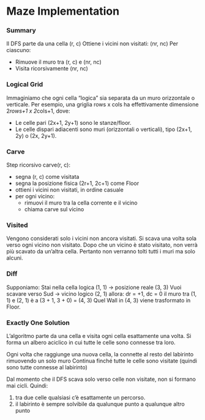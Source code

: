 # Maze Implementation
### Summary
Il DFS parte da una cella (r, c)
Ottiene i vicini non visitati: (nr, nc)
Per ciascuno:
- Rimuove il muro tra (r, c) e (nr, nc)
- Visita ricorsivamente (nr, nc)


### Logical Grid
Immaginiamo che ogni cella “logica” sia separata da un muro orizzontale o verticale. 
Per esempio, una griglia rows x cols ha effettivamente dimensione 2*rows+1 x 2*cols+1, dove:
- Le celle pari (2x+1, 2y+1) sono le stanze/floor. 
- Le celle dispari adiacenti sono muri (orizzontali o verticali), tipo (2x+1, 2y) o (2x, 2y+1).


### Carve
Step ricorsivo carve(r, c):
- segna (r, c) come visitata
- segna la posizione fisica (2r+1, 2c+1) come Floor
- ottieni i vicini non visitati, in ordine casuale
- per ogni vicino:
    - rimuovi il muro tra la cella corrente e il vicino
    - chiama carve sul vicino


### Visited
Vengono considerati solo i vicini non ancora visitati.
Si scava una volta sola verso ogni vicino non visitato.
Dopo che un vicino è stato visitato, non verrà più scavato da un’altra cella.
Pertanto non verranno tolti tutti i muri ma solo alcuni.


### Diff
Supponiamo:
Stai nella cella logica (1, 1) → posizione reale (3, 3)
Vuoi scavare verso Sud → vicino logico (2, 1)
allora: dr = +1, dc = 0
il muro tra (1, 1) e (2, 1) è a (3 + 1, 3 + 0) = (4, 3)
Quel Wall in (4, 3) viene trasformato in Floor.

### Exactly One Solution
L’algoritmo parte da una cella e visita ogni cella esattamente una volta.
Si forma un albero aciclico in cui tutte le celle sono connesse tra loro.

Ogni volta che raggiunge una nuova cella, la connette al resto del labirinto rimuovendo un solo muro
Continua finché tutte le celle sono visitate (quindi sono tutte connesse al labirinto)

Dal momento che il DFS scava solo verso celle non visitate, non si formano mai cicli. Quindi:
1. tra due celle qualsiasi c’è esattamente un percorso. 
2. il labirinto è sempre solvibile da qualunque punto a qualunque altro punto 